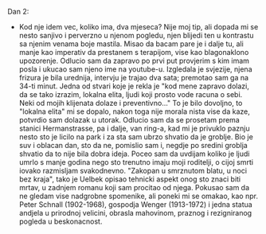 Dan 2:

- Kod nje idem vec, koliko ima, dva mjeseca? Nije moj tip, ali dopada mi se nesto sanjivo i perverzno u njenom pogledu, njen blijedi ten u kontrastu sa njenim venama boje mastila.
  Misao da bacam pare je i dalje tu, ali manje kao imperativ da prestanem s terapijom, vise kao blagonaklono upozorenje. Odlucio sam da zapravo po prvi put provjerim s kim imam posla i ukucao sam njeno ime na youtube-u. Izgledala je svjezije, njena frizura je bila urednija, intervju je trajao dva sata; premotao sam ga na 34-ti minut.
  Jedna od stvari koje je rekla je "kod mene zapravo dolazi, da se tako izrazim, lokalna elita, ljudi koji prosto vode racuna o sebi. Neki od mojih klijenata dolaze i preventivno..."
  To je bilo dovoljno, to "lokalna elita" mi se dopalo, nakon toga nije morala nista vise da kaze, potvrdio sam dolazak u utorak. Odlucio sam da se prosetam prema stanici Hermanstrasse, pa i dalje, van ring-a, kad mi je privuklo paznju nesto sto je licilo na park i za sta sam ubrzo shvatio da je groblje. Bio je suv i oblacan dan, sto da ne, pomislio sam i, negdje po sredini groblja shvatio da to nije bila dobra ideja. Poceo sam da uvdijam koliko je ljudi umrlo s manje godina nego sto trenutno imaju moji roditelji, o cijoj smrti iovako
  razmisljam svakodnevno. "Zakopan u smrznutom blatu, u noci bez kraja", tako je Uelbek opisao tehnicki aspekt onog sto znaci biti mrtav, u zadnjem romanu koji sam procitao od njega.
  Pokusao sam da ne gledam vise nadgrobne spomenike, ali poneki mi se omakao, kao npr. Peter Schnall (1902-1968), gospodja Wenger (1913-1972) i jedna statua andjela u prirodnoj velicini, obrasla mahovinom, praznog i rezigniranog pogleda u beskonacnost.
